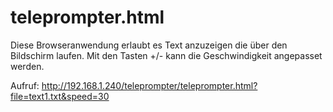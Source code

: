# teleprompter.html

Diese Browseranwendung erlaubt es Text anzuzeigen die über den Bildschirm laufen.
Mit den Tasten +/- kann die Geschwindigkeit angepasset werden.

Aufruf: http://192.168.1.240/teleprompter/teleprompter.html?file=text1.txt&speed=30


